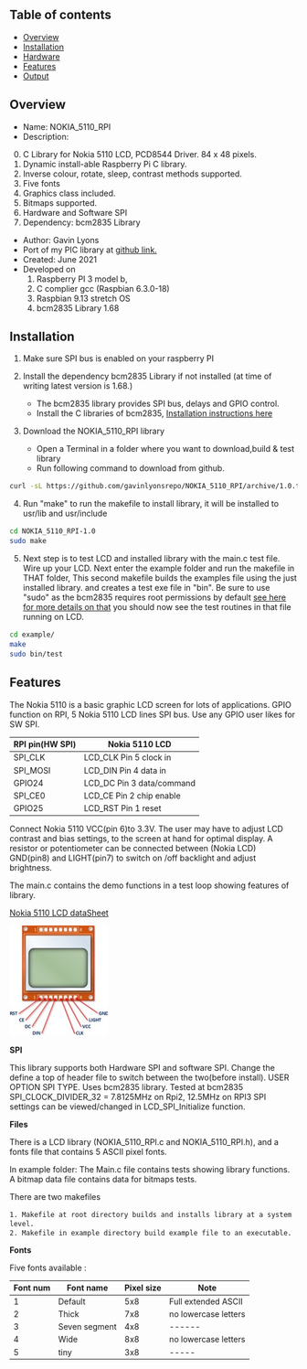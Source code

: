 Table of contents
---------------------------

  * [Overview](#overview)
  * [Installation](#installation)
  * [Hardware](#hardware)
  * [Features](#features)
  * [Output](#output)

Overview
--------------------------------------------
* Name: NOKIA_5110_RPI
* Description:

0. C Library for Nokia 5110 LCD, PCD8544 Driver. 84 x 48 pixels.
1. Dynamic install-able Raspberry Pi C library.
2. Inverse colour, rotate, sleep, contrast methods supported.
3. Five fonts
4. Graphics class included.
5. Bitmaps supported.
6. Hardware and Software SPI
7. Dependency: bcm2835 Library

* Author: Gavin Lyons
* Port of my PIC library at [github link.](https://github.com/gavinlyonsrepo/pic_18F47K42_projects)
* Created: June 2021
* Developed on
    1. Raspberry PI 3 model b,
    2. C complier gcc (Raspbian 6.3.0-18)
    3. Raspbian 9.13 stretch OS
    4. bcm2835 Library 1.68

Installation
------------------------------

1. Make sure SPI bus is enabled on your raspberry PI

2. Install the dependency bcm2835 Library if not installed (at time of writing latest version is 1.68.)
	* The bcm2835 library  provides SPI bus, delays and GPIO control.
	* Install the C libraries of bcm2835, [Installation instructions here](http://www.airspayce.com/mikem/bcm2835/)

3. Download the NOKIA_5110_RPI library
	* Open a Terminal in a folder where you want to download,build & test library
	* Run following command to download from github.

```sh
curl -sL https://github.com/gavinlyonsrepo/NOKIA_5110_RPI/archive/1.0.tar.gz | tar xz
```

4. Run "make" to run the makefile to install library, it will be
    installed to usr/lib and usr/include

```sh
cd NOKIA_5110_RPI-1.0
sudo make
```

5. Next step is to test LCD and installed library with the main.c test file.
Wire up your LCD. Next enter the example folder and run the makefile in THAT folder,
This second makefile builds the examples file using the just installed library.
and creates a test exe file in "bin". 
Be sure to use "sudo" as the bcm2835 
requires root permissions by default [see here for more details on that](http://www.airspayce.com/mikem/bcm2835/)
you should now see the test routines in that file running on LCD.

```sh
cd example/
make
sudo bin/test
```

Features
----------------------

The Nokia 5110 is a basic graphic LCD screen for lots of applications. 
GPIO function on RPI, 5 Nokia 5110 LCD lines SPI bus. Use any GPIO user likes for SW SPI.

| RPI pin(HW SPI) | Nokia 5110 LCD |
| ------ | ------ |
| SPI_CLK | LCD_CLK Pin 5 clock in |
| SPI_MOSI  | LCD_DIN Pin 4 data in |
| GPIO24 | LCD_DC Pin 3 data/command|
| SPI_CE0  | LCD_CE Pin 2 chip enable |
| GPIO25 | LCD_RST Pin 1 reset|

Connect Nokia 5110 VCC(pin 6)to 3.3V.
The user may have to adjust LCD contrast and bias settings,
to the screen at hand for optimal display.
A resistor or potentiometer can be connected between (Nokia LCD) 
GND(pin8) and LIGHT(pin7) to switch on /off backlight and adjust brightness. 

The main.c contains the demo functions in a test loop showing features of library. 

[Nokia 5110 LCD dataSheet ](https://www.sparkfun.com/datasheets/LCD/Monochrome/Nokia5110.pdf)

![PICTURE](https://github.com/gavinlyonsrepo/pic_16F1619_projects/blob/master/images/NOKIA2.jpg)

**SPI**

This library supports both Hardware SPI and software SPI.
Change the define a top of header file
to switch between the two(before install). USER OPTION SPI TYPE.
Uses bcm2835 library.
Tested at bcm2835 SPI_CLOCK_DIVIDER_32 = 7.8125MHz on Rpi2, 12.5MHz on RPI3
SPI settings can be viewed/changed in LCD_SPI_Initialize function.

**Files**

There is a LCD library (NOKIA_5110_RPI.c and NOKIA_5110_RPI.h),
and a fonts file that contains 5 ASCII pixel fonts.

In example folder:
The Main.c file contains tests showing library functions.
A bitmap data file contains data for  bitmaps  tests.

There are two makefiles

    1. Makefile at root directory builds and installs library at a system level.
    2. Makefile in example directory build example file to an executable.


**Fonts**

Five fonts available :

| Font num | Font name | Pixel size |  Note |
| ------ | ------ | ------ | ------ |
| 1 | Default | 5x8 | Full extended ASCII |
| 2 | Thick   | 7x8 |  no lowercase letters  |
| 3 | Seven segment | 4x8 | ------ |
| 4 | Wide | 8x8 | no lowercase letters |
| 5 | tiny | 3x8 |  ----- |

